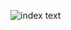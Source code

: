 ![index text](https://drive.usercontent.google.com/download?id=1LmGldPSSoWcxmAWWwd27LeFhtqAYUxsd&export=view)
